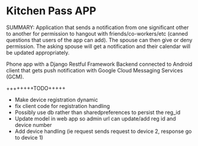 Kitchen Pass APP
=======
SUMMARY: Application that sends a notification from one significant other to another for permission to hangout with friends/co-workers/etc (canned questions that users of the app can add).  The spouse can then give or deny permission.  The asking spouse will get a notification and their calendar will be updated appropriately.  

Phone app with a Django Restful Framework Backend connected to Android client that gets push notification with Google Cloud Messaging Services (GCM).



++++++++TODO+++++
- Make device registration dynamic
- fix client code for registration handling
- Possibly use db rather than sharedpreferences to persist the reg_id
- Update model in web app so admin url can update/add reg id and device number
- Add device handling (ie request sends request to device 2, response go to device 1)

